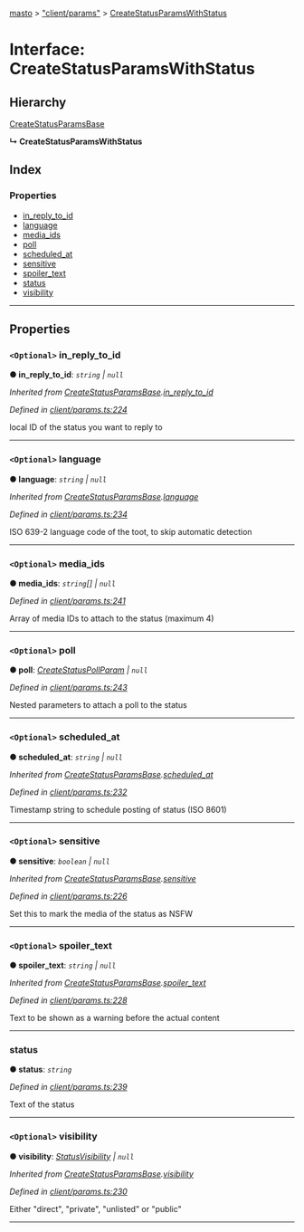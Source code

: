 [masto](../README.md) > ["client/params"](../modules/_client_params_.md) > [CreateStatusParamsWithStatus](../interfaces/_client_params_.createstatusparamswithstatus.md)

# Interface: CreateStatusParamsWithStatus

## Hierarchy

 [CreateStatusParamsBase](_client_params_.createstatusparamsbase.md)

**↳ CreateStatusParamsWithStatus**

## Index

### Properties

* [in_reply_to_id](_client_params_.createstatusparamswithstatus.md#in_reply_to_id)
* [language](_client_params_.createstatusparamswithstatus.md#language)
* [media_ids](_client_params_.createstatusparamswithstatus.md#media_ids)
* [poll](_client_params_.createstatusparamswithstatus.md#poll)
* [scheduled_at](_client_params_.createstatusparamswithstatus.md#scheduled_at)
* [sensitive](_client_params_.createstatusparamswithstatus.md#sensitive)
* [spoiler_text](_client_params_.createstatusparamswithstatus.md#spoiler_text)
* [status](_client_params_.createstatusparamswithstatus.md#status)
* [visibility](_client_params_.createstatusparamswithstatus.md#visibility)

---

## Properties

<a id="in_reply_to_id"></a>

### `<Optional>` in_reply_to_id

**● in_reply_to_id**: *`string` \| `null`*

*Inherited from [CreateStatusParamsBase](_client_params_.createstatusparamsbase.md).[in_reply_to_id](_client_params_.createstatusparamsbase.md#in_reply_to_id)*

*Defined in [client/params.ts:224](https://github.com/neet/masto.js/blob/b4e0b0f/src/client/params.ts#L224)*

local ID of the status you want to reply to

___
<a id="language"></a>

### `<Optional>` language

**● language**: *`string` \| `null`*

*Inherited from [CreateStatusParamsBase](_client_params_.createstatusparamsbase.md).[language](_client_params_.createstatusparamsbase.md#language)*

*Defined in [client/params.ts:234](https://github.com/neet/masto.js/blob/b4e0b0f/src/client/params.ts#L234)*

ISO 639-2 language code of the toot, to skip automatic detection

___
<a id="media_ids"></a>

### `<Optional>` media_ids

**● media_ids**: *`string`[] \| `null`*

*Defined in [client/params.ts:241](https://github.com/neet/masto.js/blob/b4e0b0f/src/client/params.ts#L241)*

Array of media IDs to attach to the status (maximum 4)

___
<a id="poll"></a>

### `<Optional>` poll

**● poll**: *[CreateStatusPollParam](_client_params_.createstatuspollparam.md) \| `null`*

*Defined in [client/params.ts:243](https://github.com/neet/masto.js/blob/b4e0b0f/src/client/params.ts#L243)*

Nested parameters to attach a poll to the status

___
<a id="scheduled_at"></a>

### `<Optional>` scheduled_at

**● scheduled_at**: *`string` \| `null`*

*Inherited from [CreateStatusParamsBase](_client_params_.createstatusparamsbase.md).[scheduled_at](_client_params_.createstatusparamsbase.md#scheduled_at)*

*Defined in [client/params.ts:232](https://github.com/neet/masto.js/blob/b4e0b0f/src/client/params.ts#L232)*

Timestamp string to schedule posting of status (ISO 8601)

___
<a id="sensitive"></a>

### `<Optional>` sensitive

**● sensitive**: *`boolean` \| `null`*

*Inherited from [CreateStatusParamsBase](_client_params_.createstatusparamsbase.md).[sensitive](_client_params_.createstatusparamsbase.md#sensitive)*

*Defined in [client/params.ts:226](https://github.com/neet/masto.js/blob/b4e0b0f/src/client/params.ts#L226)*

Set this to mark the media of the status as NSFW

___
<a id="spoiler_text"></a>

### `<Optional>` spoiler_text

**● spoiler_text**: *`string` \| `null`*

*Inherited from [CreateStatusParamsBase](_client_params_.createstatusparamsbase.md).[spoiler_text](_client_params_.createstatusparamsbase.md#spoiler_text)*

*Defined in [client/params.ts:228](https://github.com/neet/masto.js/blob/b4e0b0f/src/client/params.ts#L228)*

Text to be shown as a warning before the actual content

___
<a id="status"></a>

###  status

**● status**: *`string`*

*Defined in [client/params.ts:239](https://github.com/neet/masto.js/blob/b4e0b0f/src/client/params.ts#L239)*

Text of the status

___
<a id="visibility"></a>

### `<Optional>` visibility

**● visibility**: *[StatusVisibility](../modules/_entities_status_.md#statusvisibility) \| `null`*

*Inherited from [CreateStatusParamsBase](_client_params_.createstatusparamsbase.md).[visibility](_client_params_.createstatusparamsbase.md#visibility)*

*Defined in [client/params.ts:230](https://github.com/neet/masto.js/blob/b4e0b0f/src/client/params.ts#L230)*

Either "direct", "private", "unlisted" or "public"

___

